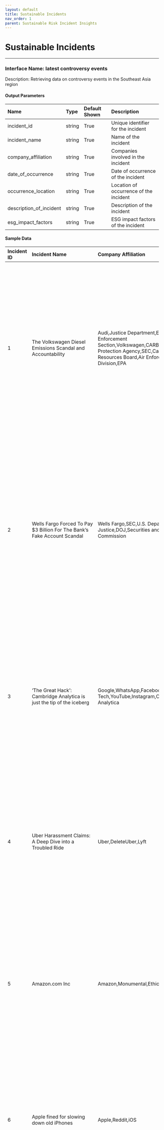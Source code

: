 ```yaml
---
layout: default
title: Sustainable Incidents
nav_order: 1
parent: Sustainable Risk Incident Insights
---
```



# Sustainable Incidents
---

### Interface Name: latest controversy events
Description: Retrieving data on controversy events in the Southeast Asia region

#### Output Parameters

|Name|Type|Default Shown| Description|
|:---|:---|:---|:---|
|incident_id|string|True|Unique identifier for the incident|
|incident_name|string|True|Name of the incident|
|company_affiliation|string|True|Companies involved in the incident|
|date_of_occurrence|string|True|Date of occurrence of the incident|
|occurrence_location|string|True|Location of occurrence of the incident|
|description_of_incident|string|True|Description of the incident|
|esg_impact_factors|string|True|ESG impact factors of the incident|

#### Sample Data


| Incident ID | <span style="display: inline-block; width:200px">Incident Name <span> | Company Affiliation | Date of Occurrence | Occurrence Location | Description of Incident | ESG Impact Factors  |
|:---|:---|:---|:---|:---|:---|:---|
|1|The Volkswagen Diesel Emissions Scandal and Accountability|Audi,Justice Department,Environmental Enforcement Section,Volkswagen,CARB,Environmental Protection Agency,SEC,California Air Resources Board,Air Enforcement Division,EPA| July, 2019 |United States,Germany|Volkswagen engaged in a massive fraud with dire consequences for the company and its stakeholders alike. Its corporate culture facilitated both the conception and perpetuation of the charade. It remains an open question, however, whether Volkswagen’s auditors and lawyers might have missed opportunities to prevent the scandal.|Bribery & Fraud|
|2|Wells Fargo Forced To Pay $3 Billion For The Bank’s Fake Account Scandal|Wells Fargo,SEC,U.S. Department of Justice,DOJ,Securities and Exchange Commission| May 23, 2020 |United States,U.S.,Western District of North Carolina|Wells Fargo, the fourth largest bank in the United States, agreed on Friday to pay $3 billion to settle its long-running civil and criminal probes. The San Francisco-based bank announced that it will pay the substantial financial penalty to both the U.S. Department of Justice and the Securities and Exchange Commission. Roughly $500 million of the fine will be allocated to the SEC.|Impact on Local Communities|
|3|‘The Great Hack’: Cambridge Analytica is just the tip of the iceberg|Google,WhatsApp,Facebook,Big Tech,YouTube,Instagram,Cambridge Analytica| Aug 16, 2021 |China,US|Facebook and Google have amassed data vaults with an unprecedented volume of information on human beings. Cambridge Analytica bragged that it had up to 5000 data points on every US voter. Mass corporate surveillance on such a scale threatens the essence of the right to privacy.|Civil Liberties,Privacy & Data Security,Human Rights Concerns,Controversial Investments|
|4|Uber Harassment Claims: A Deep Dive into a Troubled Ride|Uber,DeleteUber,Lyft| Sep 23, 2023 |Kherkher Garcia|In 2022, a group of more than 500 women filed a lawsuit against Uber alleging that they were sexually assaulted by their Uber drivers. An attorney can play a crucial role in helping individuals who have experienced harassment claims at Uber. Navigating the legal aspects of harassment claims can be complex.|Controversial Event|
|5|Amazon.com Inc|Amazon,Monumental,Ethical Consumer|  |Amazon,UK|Amazon is known for its shameless tax avoidance, workers’ rights abuses and environmental impacts. The company has been the subject of an Ethical Consumer global boycott call since 2012. We’ve summarised the key ethical issues to consider when it comes to Amazon.|Energy & Climate Change,Biodiversity & Land Use,Impact on Local Communities,Controversial Investments|
|6|Apple fined for slowing down old iPhones|Apple,Reddit,iOS| February 7, 2020 |France|France's competition and fraud watchdog said consumers were not warned. Apple said in a statement that it had resolved the issue with the watchdog. Many customers had long suspected that Apple slowed down older iPhones to encourage people to upgrade.|Impact on Local Communities,Controversial Investments|
|7|Judge: Pain and terror felt by passengers before Boeing Max crashed can be considered|Boeing| May 31, 2023 |Chicago,U.S.,Illinois,Ethiopia|Families of passengers who died in the crash of a Boeing 737 Max in Ethiopia can seek damages for the pain and terror suffered by victims in the minutes before the plane flew nose-down into the ground. The ruling is a setback for Boeing, which had argued that evidence about the victims' suffering would be speculative.|Impact on Local Communities,Controversial Investments|
|8|Explainer: Goldman Sachs and its role in the multi-billion dollar 1MDB scandal|UMNO,DoJ,GS.N,1Malaysia Development Bhd,Goldman Sachs Group,U.S. Department of Justice,United Malays National Organisation,Goldman,1MDB,Reuters| October 12, 2023 |Malaysia,Hollywood,Beijing,U.S.,United States,.S.,China,KUALA LUMPUR|Malaysian and U.S. authorities say $4.5 billion was stolen from the now-defunct Malaysian fund 1Malaysia Development Bhd (1MDB) Goldman Sachs Group has sued Malaysia in a British arbitration court, as tensions escalate over a settlement agreement.|Controversial Investments,Bribery & Fraud|
|9|Exxon minimized climate change internally after conceding that fossil fuels cause it|The Wall Street Journal,Corporate Research on Greenhouse,Journal,Ex,Exxon,Center for Climate Integrity,R&D,ExxonMobil| September 15, 2023 |New York|Exxon raised doubts internally about the dangers of climate change, a report says. The Wall Street Journal cites internal company documents that were part of a lawsuit. Exxon, along with other oil and gas companies, is a defendant in multiple lawsuits.|Energy & Climate Change,Impact on Local Communities,Controversial Investments,Governance Structures|
|10|Nike Sweatshop Scandal|Nike|  |Taiwan,Vietnam,Barcelona,Indonesia,Japan,China,South Korea|Nike was accused of using sweatshops to make activewear and shoes. The company eventually took measures to improve the working conditions of employees in its factories. This has allowed it to regain public trust and become a leading brand in the sportswear sector.|Anticompetitive Practices,Governance Structures,Customer Relations,Collective Bargaining & Unions,Civil Liberties,Impact on Local Communities,Health & Safety,Human Rights Concerns,Product Safety & Quality,Labor Management Relations,Supply Chain Management,Child Labor,Supply Chain Labor Standards,Marketing & Advertising|











